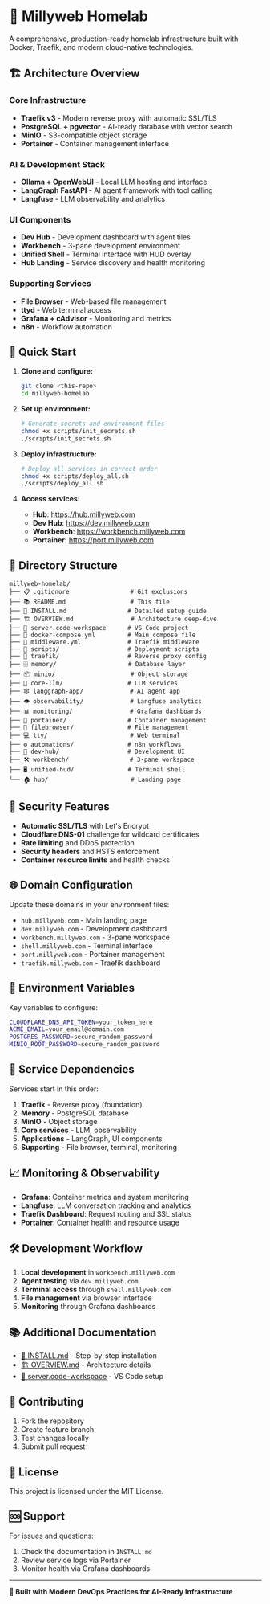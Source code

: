 # 🌊 Millyweb Homelab

A comprehensive, production-ready homelab infrastructure built with Docker, Traefik, and modern cloud-native technologies.

## 🏗️ Architecture Overview

### **Core Infrastructure**
- **Traefik v3** - Modern reverse proxy with automatic SSL/TLS
- **PostgreSQL + pgvector** - AI-ready database with vector search
- **MinIO** - S3-compatible object storage
- **Portainer** - Container management interface

### **AI & Development Stack**
- **Ollama + OpenWebUI** - Local LLM hosting and interface
- **LangGraph FastAPI** - AI agent framework with tool calling
- **Langfuse** - LLM observability and analytics

### **UI Components**
- **Dev Hub** - Development dashboard with agent tiles
- **Workbench** - 3-pane development environment
- **Unified Shell** - Terminal interface with HUD overlay
- **Hub Landing** - Service discovery and health monitoring

### **Supporting Services**
- **File Browser** - Web-based file management
- **ttyd** - Web terminal access
- **Grafana + cAdvisor** - Monitoring and metrics
- **n8n** - Workflow automation

## 🚀 Quick Start

1. **Clone and configure:**
   ```bash
   git clone <this-repo>
   cd millyweb-homelab
   ```

2. **Set up environment:**
   ```bash
   # Generate secrets and environment files
   chmod +x scripts/init_secrets.sh
   ./scripts/init_secrets.sh
   ```

3. **Deploy infrastructure:**
   ```bash
   # Deploy all services in correct order
   chmod +x scripts/deploy_all.sh
   ./scripts/deploy_all.sh
   ```

4. **Access services:**
   - **Hub**: https://hub.millyweb.com
   - **Dev Hub**: https://dev.millyweb.com
   - **Workbench**: https://workbench.millyweb.com
   - **Portainer**: https://port.millyweb.com

## 📁 Directory Structure

```
millyweb-homelab/
├── 📋 .gitignore                 # Git exclusions
├── 📚 README.md                  # This file
├── 📖 INSTALL.md                 # Detailed setup guide
├── 🏗️ OVERVIEW.md                # Architecture deep-dive
├── 💼 server.code-workspace      # VS Code project
├── 🐳 docker-compose.yml         # Main compose file
├── 🔄 middleware.yml             # Traefik middleware
├── 📜 scripts/                   # Deployment scripts
├── 🚦 traefik/                   # Reverse proxy config
├── 🗄️ memory/                    # Database layer
├── 📦 minio/                     # Object storage
├── 🤖 core-llm/                  # LLM services
├── 🕸️ langgraph-app/             # AI agent app
├── 👁️ observability/             # Langfuse analytics
├── 📊 monitoring/                # Grafana dashboards
├── 🔧 portainer/                 # Container management
├── 📁 filebrowser/               # File management
├── 💻 tty/                       # Web terminal
├── ⚙️ automations/               # n8n workflows
├── 🎯 dev-hub/                   # Development UI
├── 🛠️ workbench/                 # 3-pane workspace
├── 🖥️ unified-hud/               # Terminal shell
└── 🏠 hub/                       # Landing page
```

## 🔐 Security Features

- **Automatic SSL/TLS** with Let's Encrypt
- **Cloudflare DNS-01** challenge for wildcard certificates
- **Rate limiting** and DDoS protection
- **Security headers** and HSTS enforcement
- **Container resource limits** and health checks

## 🌐 Domain Configuration

Update these domains in your environment files:
- `hub.millyweb.com` - Main landing page
- `dev.millyweb.com` - Development dashboard
- `workbench.millyweb.com` - 3-pane workspace
- `shell.millyweb.com` - Terminal interface
- `port.millyweb.com` - Portainer management
- `traefik.millyweb.com` - Traefik dashboard

## 📝 Environment Variables

Key variables to configure:
```bash
CLOUDFLARE_DNS_API_TOKEN=your_token_here
ACME_EMAIL=your_email@domain.com
POSTGRES_PASSWORD=secure_random_password
MINIO_ROOT_PASSWORD=secure_random_password
```

## 🔄 Service Dependencies

Services start in this order:
1. **Traefik** - Reverse proxy (foundation)
2. **Memory** - PostgreSQL database
3. **MinIO** - Object storage
4. **Core services** - LLM, observability
5. **Applications** - LangGraph, UI components
6. **Supporting** - File browser, terminal, monitoring

## 📈 Monitoring & Observability

- **Grafana**: Container metrics and system monitoring
- **Langfuse**: LLM conversation tracking and analytics
- **Traefik Dashboard**: Request routing and SSL status
- **Portainer**: Container health and resource usage

## 🛠️ Development Workflow

1. **Local development** in `workbench.millyweb.com`
2. **Agent testing** via `dev.millyweb.com`
3. **Terminal access** through `shell.millyweb.com`
4. **File management** via browser interface
5. **Monitoring** through Grafana dashboards

## 📚 Additional Documentation

- [📖 INSTALL.md](./INSTALL.md) - Step-by-step installation
- [🏗️ OVERVIEW.md](./OVERVIEW.md) - Architecture details
- [💼 server.code-workspace](./server.code-workspace) - VS Code setup

## 🤝 Contributing

1. Fork the repository
2. Create feature branch
3. Test changes locally
4. Submit pull request

## 📄 License

This project is licensed under the MIT License.

## 🆘 Support

For issues and questions:
1. Check the documentation in `INSTALL.md`
2. Review service logs via Portainer
3. Monitor health via Grafana dashboards

---

**🌊 Built with Modern DevOps Practices for AI-Ready Infrastructure**

